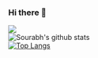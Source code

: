 ### Hi there 👋

<!--
**sourabhkumar45/sourabhkumar45** is a ✨ _special_ ✨ repository because its `README.md` (this file) appears on your GitHub profile.

Here are some ideas to get you started:

- 🔭 I’m currently working on ..
- 🌱 I’m currently learning ...
- 👯 I’m looking to collaborate on ...
- 🤔 I’m looking for help with ...
- 💬 Ask me about ...
- 📫 How to reach me: ...
- 😄 Pronouns: ...
- ⚡ Fun fact: ...
-->
![](https://komarev.com/ghpvc/?username=your-github-sourabhkumar45&label=PROFILE+VIEWS)  
![Sourabh's github stats](https://github-readme-stats.vercel.app/api?username=sourabhkumar45&show_icons=true&theme=radical)  
[![Top Langs](https://github-readme-stats.vercel.app/api/top-langs/?username=sourabhkumar45&layout=compact)](https://github.com/anuraghazra/github-readme-stats)



